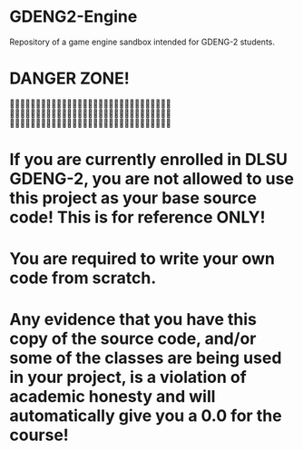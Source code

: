 # GDENG2-Engine
Repository of a game engine sandbox intended for GDENG-2 students.

# DANGER ZONE!
🔴🔴🔴🔴🔴🔴🔴🔴🔴🔴🔴🔴🔴🔴🔴🔴🔴🔴🔴🔴🔴🔴🔴🔴🔴🔴🔴🔴🔴🔴🔴 <br/>
🔴🔴🔴🔴🔴🔴🔴🔴🔴🔴🔴🔴🔴🔴🔴🔴🔴🔴🔴🔴🔴🔴🔴🔴🔴🔴🔴🔴🔴🔴🔴 <br/>
🔴🔴🔴🔴🔴🔴🔴🔴🔴🔴🔴🔴🔴🔴🔴🔴🔴🔴🔴🔴🔴🔴🔴🔴🔴🔴🔴🔴🔴🔴🔴 <br/>

# If you are currently enrolled in DLSU GDENG-2, you are not allowed to use this project as your base source code! This is for reference ONLY!
# You are required to write your own code from scratch.
# Any evidence that you have this copy of the source code, and/or some of the classes are being used in your project, is a violation of academic honesty and will automatically give you a 0.0 for the course!
